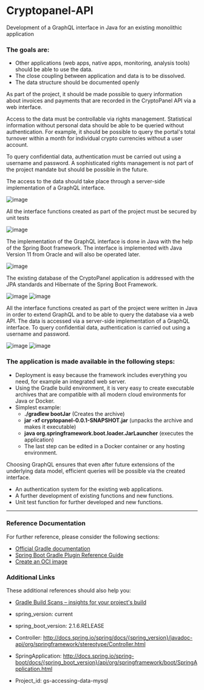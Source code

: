 # Cryptopanel-API
Development of a GraphQL interface in Java for an existing monolithic application

### The goals are:
* Other applications (web apps, native apps, monitoring, analysis tools) should be able to use the data.
* The close coupling between application and data is to be dissolved.
* The data structure should be documented openly

As part of the project, it should be made possible to query information about invoices and payments that are recorded in the CryptoPanel API via a web interface.

Access to the data must be controllable via rights management. Statistical information without personal data should be able to be queried without authentication. For example, it should be possible to query the portal's total turnover within a month for individual crypto currencies without a user account.

To query confidential data, authentication must be carried out using a username and password. A sophisticated rights management is not part of the project mandate but should be possible in the future.

The access to the data should take place through a server-side implementation of a GraphQL interface.

![image](https://user-images.githubusercontent.com/83286808/140423491-f2d5c27e-4c1a-4d27-96af-215e1c027611.png)

All the interface functions created as part of the project must be secured by unit tests

![image](https://user-images.githubusercontent.com/83286808/140423717-d5d67df2-0829-4b18-aa52-30eafd4f48bb.png)

The implementation of the GraphQL interface is done in Java with the help of the Spring Boot framework.
The interface is implemented with Java Version 11 from Oracle and will also be operated later.

![image](https://user-images.githubusercontent.com/83286808/140423893-d3ecf446-4f6b-4289-b5a7-a3c4a3ae6e8c.png)

The existing database of the CryptoPanel application is addressed with the JPA standards and Hibernate of the Spring Boot Framework. 

![image](https://user-images.githubusercontent.com/83286808/140423969-0f7cdf8c-a821-4950-9716-dc0e06b0d0ff.png)
![image](https://user-images.githubusercontent.com/83286808/140423991-a39b62a8-bb00-4931-9059-db9853f08157.png)

All the interface functions created as part of the project were written in Java in order to extend GraphQL and to be able to query the database via a web API. The data is accessed via a server-side implementation of a GraphQL interface. To query confidential data, authentication is carried out using a username and password.

![image](https://user-images.githubusercontent.com/83286808/140424149-9d320331-9a11-4989-b1c9-fbfcdfb6352a.png)
![image](https://user-images.githubusercontent.com/83286808/140424178-40d05827-4e0e-4d1e-a2dd-c58096292ee6.png)

### The application is made available in the following steps:
* Deployment is easy because the framework includes everything you need, for example an integrated web server.
* Using the Gradle build environment, it is very easy to create executable archives that are compatible with all modern cloud environments for Java or Docker.
* Simplest example:
  * **./gradlew bootJar** (Creates the archive)
  * **jar -xf cryptopanel-0.0.1-SNAPSHOT.jar** (unpacks the archive and makes it executable)
  * **java org.springframework.boot.loader.JarLauncher** (executes the application)
  * The last step can be edited in a Docker container or any hosting environment.

Choosing GraphQL ensures that even after future extensions of the underlying data model, efficient queries will be possible via the created interface.
* An authentication system for the existing web applications.
* A further development of existing functions and new functions.
* Unit test function for further developed and new functions.

---
### Reference Documentation

For further reference, please consider the following sections:

* [Official Gradle documentation](https://docs.gradle.org)
* [Spring Boot Gradle Plugin Reference Guide](https://docs.spring.io/spring-boot/docs/2.4.5/gradle-plugin/reference/html/)
* [Create an OCI image](https://docs.spring.io/spring-boot/docs/2.4.5/gradle-plugin/reference/html/#build-image)

### Additional Links

These additional references should also help you:

* [Gradle Build Scans – insights for your project's build](https://scans.gradle.com#gradle)

* spring_version: current
* spring_boot_version: 2.1.6.RELEASE
* Controller: http://docs.spring.io/spring/docs/{spring_version}/javadoc-api/org/springframework/stereotype/Controller.html
* SpringApplication: http://docs.spring.io/spring-boot/docs/{spring_boot_version}/api/org/springframework/boot/SpringApplication.html
* Project_id: gs-accessing-data-mysql

